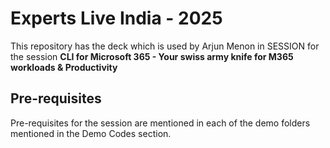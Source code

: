 # Experts Live India - 2025

This repository has the deck which is used by Arjun Menon in SESSION for the session **CLI for Microsoft 365 - Your swiss army knife for M365 workloads & Productivity**

## Pre-requisites

Pre-requisites for the session are mentioned in each of the demo folders mentioned in the Demo Codes section.
